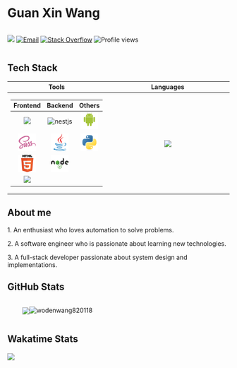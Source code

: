 <h1 align="left">Guan Xin Wang</h1>

<div align="left" style="display: flex; justify-content: baseline; gap: 1rem; align-items: center;">
  <p>
    <a href="https://www.linkedin.com/in/guan-xin-wang/" alt="https://www.linkedin.com/in/guan-xin-wang/"><img src="https://img.shields.io/badge/Linkedin-0077b5?style=flat&logo=linkedin" /></a>
    <a href="mailto:guanxinwang0118@gmail.com"><img src="https://img.shields.io/badge/Email-f48024?style=flat&logo=gmail&logoColor=white" alt="Email" /></a>
    <a href="https://stackoverflow.com/users/13126518/woden"><img src="https://img.shields.io/badge/Stack Overflow-f48024?style=flat&logo=stackoverflow&logoColor=white" alt="Stack Overflow" /></a>
    <img src="https://komarev.com/ghpvc/?username=WodenWang820118&color=brightgreen&style=flat" alt="Profile views" />
  </p>
</div>

<h2 align="left">Tech Stack</h2>
<table style="width:100%;">
  <thead>
    <th>Tools</th>
    <th width="450">Languages</th>
  </thead>
  <tbody>
    <tr>
      <td style="width: 30%">
        <table>
          <thead>
            <tr>
              <th width="140">Frontend</th>
              <th width="140">Backend</th>
              <th width="140">Others</th>
            </tr>
          </thead>
          <tbody>
            <tr>
              <td align="center"><img src="https://cdn.jsdelivr.net/gh/devicons/devicon@latest/icons/angular/angular-original.svg" width="40" /></td>
              <td align="center"><img src="https://cdn.jsdelivr.net/gh/devicons/devicon@latest/icons/nestjs/nestjs-original.svg" alt="nestjs" width="40" height="40"/></td>
              <td align="center"><img src="https://raw.githubusercontent.com/devicons/devicon/master/icons/android/android-original-wordmark.svg" alt="android" width="40" height="40"/></td>
            </tr>
            <tr>
              <td align="center"><img src="https://raw.githubusercontent.com/devicons/devicon/master/icons/sass/sass-original.svg" alt="sass" width="40" height="40"/></td>
              <td align="center"><img src="https://raw.githubusercontent.com/devicons/devicon/master/icons/java/java-original.svg" alt="java" width="40" height="40"/></td>
              <td align="center"><img src="https://raw.githubusercontent.com/devicons/devicon/master/icons/python/python-original.svg" alt="python" width="40" height="40"/></td>
            </tr>
            <tr>
              <td align="center"><img src="https://raw.githubusercontent.com/devicons/devicon/master/icons/html5/html5-original-wordmark.svg" alt="html5" width="40" height="40"/></td>
              <td align="center"><img src="https://raw.githubusercontent.com/devicons/devicon/master/icons/nodejs/nodejs-original-wordmark.svg" alt="nodejs" width="40" height="40"/></td>
              <td align="center"></td>
            </tr>
            <tr>
              <td align="center"><img src="https://cdn.jsdelivr.net/gh/devicons/devicon@latest/icons/typescript/typescript-original.svg" width="40" /></td>
              <td></td>
              <td></td>
            </tr>
          </tbody>
        </table>
      </td>
      <td style="width: 70%">
        <p align="center">
          <img align="center" src="https://github-readme-stats.vercel.app/api/top-langs?username=wodenwang820118&show_icons=true&locale=en&layout=compact&card_width=400" />
        </p>
      </td>
    </tr>
  </tbody>
</table>

<h2 align="left">About me</h2>
<div align="left">
  <p>1. An enthusiast who loves automation to solve problems.</p>
  <p>2. A software engineer who is passionate about learning new technologies.</p>
  <p>3. A full-stack developer passionate about system design and implementations.</p>
</div>

<h2 align="left">GitHub Stats</h2>
<div style="display: flex; gap: 1rem; justify-content: space-around; align-items: center;">
  <p align="left"><img align="center" src="https://github-readme-stats.vercel.app/api?username=wodenwang820118&show_icons=true&locale=en" width="400" />
    <img align="right" src="https://github-readme-streak-stats.herokuapp.com/?user=wodenwang820118&" alt="wodenwang820118" width="420" />
  </p>
</div>
<h2 align="left">Wakatime Stats</h2>
<p><img align="center" src="https://github-readme-stats.vercel.app/api/wakatime?username=wodenwang820118"></p>
